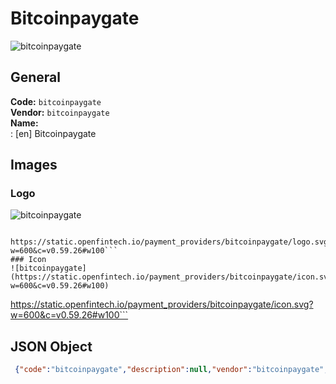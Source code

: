 # Bitcoinpaygate 
![bitcoinpaygate](https://static.openfintech.io/payment_providers/bitcoinpaygate/logo.svg?w=600&c=v0.59.26#w100)  
## General 
**Code:** `bitcoinpaygate`  
**Vendor:** `bitcoinpaygate`  
**Name:**  
:	[en] Bitcoinpaygate  
## Images 
### Logo 
![bitcoinpaygate](https://static.openfintech.io/payment_providers/bitcoinpaygate/logo.svg?w=600&c=v0.59.26#w100)  
```
 https://static.openfintech.io/payment_providers/bitcoinpaygate/logo.svg?w=600&c=v0.59.26#w100```  
### Icon 
![bitcoinpaygate](https://static.openfintech.io/payment_providers/bitcoinpaygate/icon.svg?w=600&c=v0.59.26#w100)  
```
 https://static.openfintech.io/payment_providers/bitcoinpaygate/icon.svg?w=600&c=v0.59.26#w100```  
## JSON Object 
```json
 {"code":"bitcoinpaygate","description":null,"vendor":"bitcoinpaygate","categories":null,"countries":null,"payment_method":null,"payout_method":null,"metadata":{"about_payments_code":"bitcoinpaygate"},"name":{"en":"Bitcoinpaygate"}}```  
